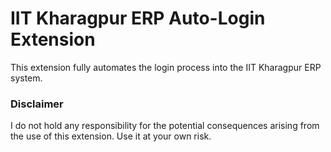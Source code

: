 # IIT Kharagpur ERP Auto-Login Extension

This extension fully automates the login process into the IIT Kharagpur ERP system.

### Disclaimer
I do not hold any responsibility for the potential consequences arising from the use of this extension. Use it at your own risk.
